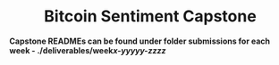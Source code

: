 <h1 align="center" id="heading">Bitcoin Sentiment Capstone</h1>

<b>Capstone READMEs can be found under folder submissions for each week - ./deliverables/week<em>x-yyyyy-zzzz</em></b>
